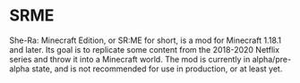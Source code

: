 # SRME
 She-Ra: Minecraft Edition, or SR:ME for short, is a mod for Minecraft 1.18.1 and later. Its goal is to replicate some content from the 2018-2020 Netflix series and throw it into a Minecraft world. The mod is currently in alpha/pre-alpha state, and is not recommended for use in production, or at least yet.
